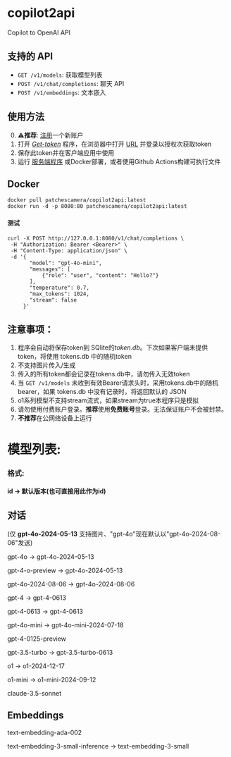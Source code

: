 # copilot2api
Copilot to OpenAI API

## 支持的 API
- `GET /v1/models`: 获取模型列表
- `POST /v1/chat/completions`: 聊天 API
- `POST /v1/embeddings`: 文本嵌入


## 使用方法
0. **⚠推荐**: <a href="https://github.com/signup">注册</a>一个新账户
1. 打开 *<a href="https://github.com/patchescamerababy/copilot2api/releases">Get-token</a>* 程序，在浏览器中打开 <a href="https://github.com/login/device">URL</a> 并登录以授权次获取token
2. 保存此token并在客户端应用中使用
3. 运行 <a href="https://github.com/patchescamerababy/copilot2api/releases/">服务端程序</a> 或Docker部署，或者使用Github Actions构建可执行文件

## Docker 

    docker pull patchescamera/copilot2api:latest
    docker run -d -p 8080:80 patchescamera/copilot2api:latest
    

#### 测试
    curl -X POST http://127.0.0.1:8080/v1/chat/completions \
     -H "Authorization: Bearer <Bearer>" \
     -H "Content-Type: application/json" \
     -d '{
           "model": "gpt-4o-mini",
           "messages": [
               {"role": "user", "content": "Hello?"}
           ],
           "temperature": 0.7,
           "max_tokens": 1024,
           "stream": false
         }'
         
## 注意事项：
1. 程序会自动将保存token到 SQlite的*token.db*。下次如果客户端未提供token，将使用 tokens.db 中的随机token
2. 不支持图片传入/生成
3. 传入的所有token都会记录在tokens.db中，请勿传入无效token
4. 当 `GET /v1/models` 未收到有效Bearer请求头时，采用tokens.db中的随机bearer，如果 tokens.db 中没有记录时，将返回默认的 JSON
5. o1系列模型不支持stream流式，如果stream为true本程序只是模拟
6. 请勿使用付费账户登录。**推荐**使用**免费账号**登录。无法保证账户不会被封禁。
7. **不推荐**在公网络设备上运行


# 模型列表:

### 格式:
 
#### id -> 默认版本(也可直接用此作为id)

## 对话
(仅
**gpt-4o-2024-05-13**
支持图片、"gpt-4o"现在默认以"gpt-4o-2024-08-06"发送)

gpt-4o -> gpt-4o-2024-05-13

gpt-4-o-preview -> gpt-4o-2024-05-13

gpt-4o-2024-08-06 -> gpt-4o-2024-08-06

gpt-4 -> gpt-4-0613

gpt-4-0613 -> gpt-4-0613

gpt-4o-mini -> gpt-4o-mini-2024-07-18

gpt-4-0125-preview

gpt-3.5-turbo -> gpt-3.5-turbo-0613

o1 -> o1-2024-12-17

o1-mini -> o1-mini-2024-09-12

claude-3.5-sonnet
## Embeddings

text-embedding-ada-002

text-embedding-3-small-inference -> text-embedding-3-small
